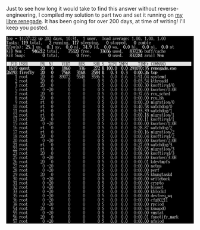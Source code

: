 Just to see how long it would take to find this answer without reverse-engineering, I compiled my solution to part two and set it running on [my libre renegade](https://gitlab.com/imhoffman/fa19b2-ind3156/wikis/guides/communal).
It has been going for over 200 days, at time of writing!
I'll keep you posted.

![day19.png](day19.png)
